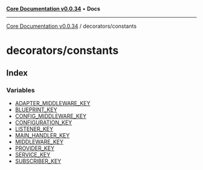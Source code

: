 [**Core Documentation v0.0.34**](../../README.md) • **Docs**

***

[Core Documentation v0.0.34](../../modules.md) / decorators/constants

# decorators/constants

## Index

### Variables

- [ADAPTER\_MIDDLEWARE\_KEY](variables/ADAPTER_MIDDLEWARE_KEY.md)
- [BLUEPRINT\_KEY](variables/BLUEPRINT_KEY.md)
- [CONFIG\_MIDDLEWARE\_KEY](variables/CONFIG_MIDDLEWARE_KEY.md)
- [CONFIGURATION\_KEY](variables/CONFIGURATION_KEY.md)
- [LISTENER\_KEY](variables/LISTENER_KEY.md)
- [MAIN\_HANDLER\_KEY](variables/MAIN_HANDLER_KEY.md)
- [MIDDLEWARE\_KEY](variables/MIDDLEWARE_KEY.md)
- [PROVIDER\_KEY](variables/PROVIDER_KEY.md)
- [SERVICE\_KEY](variables/SERVICE_KEY.md)
- [SUBSCRIBER\_KEY](variables/SUBSCRIBER_KEY.md)
